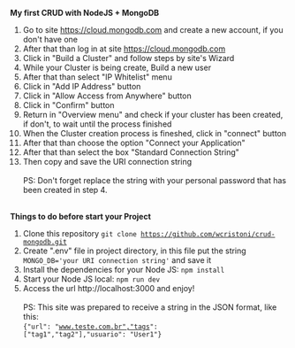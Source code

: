 

<b><b1>My first CRUD with NodeJS + MongoDB</b1></b><br>

1. Go to site https://cloud.mongodb.com and create a new account, if you don't have one<br>
2. After that than log in at site https://cloud.mongodb.com<br>
3. Click in "Build a Cluster" and follow steps by site's Wizard<br>
4. While your Cluster is being create, Build a new user<br>
5. After that than select "IP Whitelist" menu<br>
6. Click in "Add IP Address" button<br>
7. Click in "Allow Access from Anywhere" button<br>
8. Click in "Confirm" button<br>
9. Return in "Overview menu" and check if your cluster has been created, if don't, to wait until the process finished<br>
10. When the Cluster creation process is fineshed, click in "connect" button<br>
11. After that than choose the option "Connect your Application"<br>
12. After that than select the box "Standard Connection String"<br>
13. Then copy and save the URI connection string<br><br>
PS: Don't forget replace the string <PASSWORD> with your personal password that has been created in step 4.<br><br>

<b><b1>Things to do before start your Project</b1></b><br>
1. Clone this repository <code>git clone https://github.com/wcristoni/crud-mongodb.git</code><br>
2. Create ".env" file in project directory, in this file put the string <code>MONGO_DB='your URI connection string'</code> and save it<br>
3. Install the dependencies for your Node JS: <code>npm install</code> <br>
4. Start your Node JS local: <code>npm run dev</code> <br>
5. Access the url http://localhost:3000 and enjoy!<br><br>
PS: This site was prepared to receive a string in the JSON format, like this:<br>
<code>{"url": "www.teste.com.br","tags": ["tag1","tag2"],"usuario": "User1"}</code>
